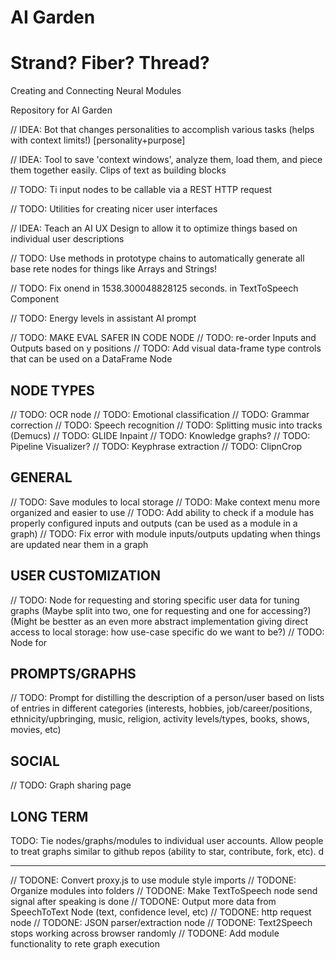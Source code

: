 # AI Garden

# Strand? Fiber? Thread?

Creating and Connecting Neural Modules

Repository for AI Garden

// IDEA: Bot that changes personalities to accomplish various tasks (helps with context limits!) [personality+purpose]

// IDEA: Tool to save 'context windows', analyze them, load them, and piece them together easily. Clips of text as building blocks

// TODO: Ti input nodes to be callable via a REST HTTP request

// TODO: Utilities for creating nicer user interfaces

// IDEA: Teach an AI UX Design to allow it to optimize things based on individual user descriptions

// TODO: Use methods in prototype chains to automatically generate all base rete nodes for things like Arrays and Strings!

// TODO: Fix onend in 1538.300048828125 seconds. in TextToSpeech Component

// TODO: Energy levels in assistant AI prompt

// TODO: MAKE EVAL SAFER IN CODE NODE
// TODO: re-order Inputs and Outputs based on y positions
// TODO: Add visual data-frame type controls that can be used on a DataFrame Node

## NODE TYPES

// TODO: OCR node
// TODO: Emotional classification
// TODO: Grammar correction
// TODO: Speech recognition
// TODO: Splitting music into tracks (Demucs)
// TODO: GLIDE Inpaint
// TODO: Knowledge graphs?
// TODO: Pipeline Visualizer?
// TODO: Keyphrase extraction
// TODO: ClipnCrop

## GENERAL

// TODO: Save modules to local storage
// TODO: Make context menu more organized and easier to use
// TODO: Add ability to check if a module has properly configured inputs and outputs (can be used as a module in a graph)
// TODO: Fix error with module inputs/outputs updating when things are updated near them in a graph

## USER CUSTOMIZATION

// TODO: Node for requesting and storing specific user data for tuning graphs (Maybe split into two, one for requesting and one for accessing?) (Might be bestter as an even more abstract implementation giving direct access to local storage: how use-case specific do we want to be?)
// TODO: Node for

## PROMPTS/GRAPHS

// TODO: Prompt for distilling the description of a person/user based on lists of entries in different categories (interests, hobbies, job/career/positions, ethnicity/upbringing, music, religion, activity levels/types, books, shows, movies, etc)

## SOCIAL

// TODO: Graph sharing page

## LONG TERM

TODO: Tie nodes/graphs/modules to individual user accounts. Allow people to treat graphs similar to github repos (ability to star, contribute, fork, etc). d

---

// TODONE: Convert proxy.js to use module style imports
// TODONE: Organize modules into folders
// TODONE: Make TextToSpeech node send signal after speaking is done
// TODONE: Output more data from SpeechToText Node (text, confidence level, etc)
// TODONE: http request node
// TODONE: JSON parser/extraction node
// TODONE: Text2Speech stops working across browser randomly
// TODONE: Add module functionality to rete graph execution

